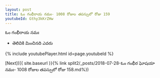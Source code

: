 ```yaml
---
layout: post
title: ఓం గంభీరాయ నమః- 1008 రోజుల తపస్సులో రోజు 159
youtubeId: Gthy3kKrZHw
---
```

 
 
 ఓం గంభీరాయ నమః  
 
 -  తెలివికి మించినది ఎవరు 
 
  
 
  
 
 
 
 
 
 


{% include youtubePlayer.html id=page.youtubeId %}
 
[Next]({{ site.baseurl }}{% link  split2/_posts/2018-07-28-ఓం గంభీర ఘోషయా నమః- 1008 రోజుల తపస్సులో రోజు 158.md%})
 
